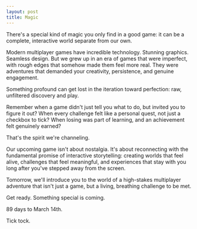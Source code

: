 ```yaml
---
layout: post
title: Magic
---
```


There's a special kind of magic you only find in a good game: it can be a complete, interactive world separate from our own.

Modern multiplayer games have incredible technology. Stunning graphics. Seamless design. But 
we grew up in an era of games that were imperfect, with rough edges that somehow made them feel more real. They were adventures that demanded your creativity, persistence, and genuine engagement.

Something profound can get lost in the iteration toward perfection: raw, unfiltered discovery and play.

Remember when a game didn't just tell you what to do, but invited you to figure it out? When every challenge felt like a personal quest, not just a checkbox to tick? When losing was part of learning, and an achievement felt genuinely earned?

That's the spirit we're channeling.

Our upcoming game isn't about nostalgia. It's about reconnecting with the fundamental promise of interactive storytelling: creating worlds that feel alive, challenges that feel meaningful, and experiences that stay with you long after you've stepped away from the screen.

Tomorrow, we'll introduce you to the world of a high-stakes multiplayer adventure that isn't just a game, but a living, breathing challenge to be met.

Get ready. Something special is coming.

89 days to March 14th.

Tick tock. 
